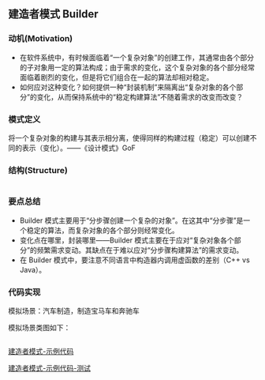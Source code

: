 ## **建造者模式 Builder**

### **动机(Motivation)**

- 在软件系统中，有时候面临着“一个复杂对象”的创建工作，其通常由各个部分的子对象用一定的算法构成；由于需求的变化，这个复杂对象的各个部分经常面临着剧烈的变化，但是将它们组合在一起的算法却相对稳定。
- 如何应对这种变化？如何提供一种“封装机制”来隔离出“复杂对象的各个部分”的变化，从而保持系统中的“稳定构建算法”不随着需求的改变而改变？

### **模式定义**

将一个复杂对象的构建与其表示相分离，使得同样的构建过程（稳定）可以创建不同的表示（变化）。——《设计模式》GoF

### **结构(Structure)**

![]()

### **要点总结**

- Builder 模式主要用于“分步骤创建一个复杂的对象”。在这其中“分步骤”是一个稳定的算法，而复杂对象的各个部分则经常变化。
- 变化点在哪里，封装哪里——Builder 模式主要在于应对“复杂对象各个部分”的频繁需求变动。其缺点在于难以应对“分步骤构建算法”的需求变动。
- 在 Builder 模式中，要注意不同语言中构造器内调用虚函数的差别（C++ vs Java）。

### **代码实现**

模拟场景：汽车制造，制造宝马车和奔驰车

模拟场景类图如下：

![]()

[建造者模式-示例代码](https://github.com/jiangshuangjun/mystudy/tree/master/design-pattern/src/main/java/study/pattern/builder)

[建造者模式-示例代码-测试](https://github.com/jiangshuangjun/mystudy/blob/master/design-pattern/src/test/java/study/pattern/builder/BenzBuilderTest.java)